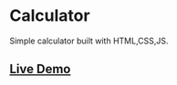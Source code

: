 # Calculator
Simple calculator built with HTML,CSS,JS.
<br>
## [Live Demo](https://klaudiuszb5528.github.io/Calculator/ "Calculator")
